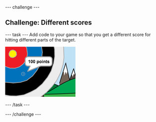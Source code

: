 --- challenge ---

## Challenge: Different scores

--- task ---
Add code to your game so that you get a different score for hitting different parts of the target.


![cross hair on the blue part of the target with the phrase 100 points](images/archery-challenge.png)

--- /task ---

--- /challenge ---